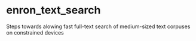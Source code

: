 enron_text_search
=================

Steps towards alowing fast full-text search of medium-sized text corpuses on constrained devices